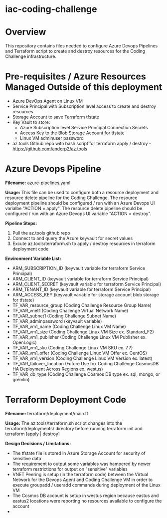 # iac-coding-challenge

Overview
========
This repository contains files needed to configure Azure Devops Pipelines and Terraform script to create and destroy resources for the Coding Challenge infrastructure. 

Pre-requisites / Azure Resources Managed Outside of this deployment
===================================================================

 - Azure DevOps Agent on Linux VM
 - Service Principal with Subscription level access to create and destroy resources
 - Storage Account to save Terraform tfstate
 - Key Vault to store:
   - Azure Subscription level Service Principal Connection Secrets
   - Access Key to the Blob Storage Account for tfstate
   - Linux VM adminuser password
- az.tools Github repo with bash script for terraform apply / destroy - https://github.com/anderp2/az.tools

Azure Devops Pipeline
=====================
**Filename:**  azure-pipelines.yaml

**Usage:**  This file can be used to configure both a resource deployment and resource delete pipeline for the Coding Challenge. The resource deployment pipeline should be configured / run with an Azure Devops UI varialbe "ACTION = apply". The resource delete pipeline should be configured / run with an Azure Devops UI variable "ACTION = destroy".

**Pipeline Steps:**
1) Pull the az.tools github repo
2) Connect to and query the Azure keyvault for secret values
3) Excute az.tools/terraform.sh to apply / destroy resources in terraform deployment code

**Environment Variable List:**
 - ARM_SUBSCRIPTION_ID (keyvault variable for terraform Service Principal)
 - ARM_CLIENT_ID (keyvault variable for terraform Service Principal)
 - ARM_CLIENT_SECRET (keyvault variable for terraform Service Principal)
 - ARM_TENANT_ID (keyvault variable for terraform Service Principal)
 - ARM_ACCESS_KEY (keyvault variable for storage account blob storage for tfstate)
 - TF_VAR_resource_group (Coding Challenge Resource Group Name)
 - TF_VAR_vnet1 (Coding Challenge Virtual Network Name)
 - TF_VAR_subnet1 (Coding Challenge Subnet Name)
 - TF_VAR_adminpassword (keyvault variable)
 - TF_VAR_vm1_name (Coding Challenge Linux VM Name)
 - TF_VAR_vm1_size (Coding Challenge Linux VM Size ex. Standard_F2)
 - TF_VAR_vm1_publisher (Coding Challenge Linux VM Publisher ex. OpenLogic)
 - TF_VAR_vm1_sku (Coding Challenge Linux VM SKU ex. 7.7)
 - TF_VAR_vm1_offer (Coding Challenge Linux VM Offer ex. CentOS)
 - TF_VAR_vm1_version (Coding Challenge Linux VM Version ex. latest)
 - TF_VAR_failover_location (Future Use fox Coding Challenge CosmosDB HA Deployment Across Regions ex. westus)
 - TF_VAR_db_type (Coding Challenge Cosmos DB type ex. sql, mongo, or gremlin)

Terraform Deployment Code
=========================
**Filename:**  terraform/deployment/main.tf

**Usage:**  The az.tools/terraform.sh script changes into the terraform/deployments/ directory before running terraform init and terraform [apply | destroy]

**Design Decisions / Limitations:**
 -  The tfstate file is stored in Azure Storage Account for security of sensitive data
 -  The requirement to output some variables was hampered by newer terraform restrictions for output on "sensitive" variables
 -  VNET Peering is setup (in the terraform code) between the Virtual Network for the Devops Agent and Coding Challenge VM in order to execute groupadd / useradd commands during deployment of the Linux VM
 -  The Cosmos DB account is setup in westus region because eastus and eastus2 locations were reporting no resources available to configure the account
 -  
